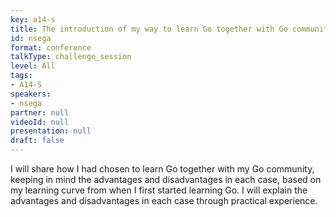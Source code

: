 ```yaml
---
key: a14-s
title: The introduction of my way to learn Go together with Go community.
id: nsega
format: conference
talkType: challenge_session
level: All
tags:
- A14-S
speakers:
- nsega
partner: null
videoId: null
presentation: null
draft: false
---
```

I will share how I had chosen to learn Go together with my Go community, keeping in mind the advantages and disadvantages in each case, based on my learning curve from when I first started learning Go. I will explain the advantages and disadvantages in each case through practical experience.